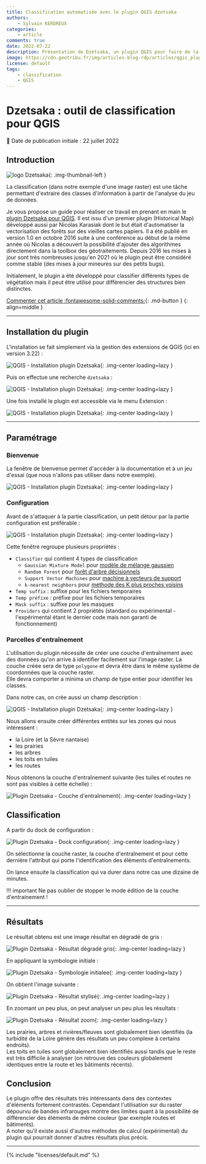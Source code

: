 ```yaml
---
title: Classification automatisée avec le plugin QGIS dzetsaka
authors:
    - Sylvain KERDREUX
categories:
    - article
comments: true
date: 2022-07-22
description: Présentation de Dzetsaka, un plugin QGIS pour faire de la classification semi-automatisée.
image: https://cdn.geotribu.fr/img/articles-blog-rdp/articles/qgis_plugin_dzetsaka_classification/L_Dzetsaka_Resultat4.png
license: default
tags:
    - classification
    - QGIS
---
```


# Dzetsaka : outil de classification pour QGIS

:calendar: Date de publication initiale : 22 juillet 2022

## Introduction

![logo Dzetsaka](https://cdn.geotribu.fr/img/logos-icones/logiciels_librairies/qgis_dzetsaka.png "logo Dzetsaka"){: .img-thumbnail-left }

La classification (dans notre exemple d'une image raster) est une tâche permettant d'extraire des classes d'information à partir de l'analyse du jeu de données.

Je vous propose un guide pour réaliser ce travail en prenant en main le [plugin Dzetsaka pour QGIS](https://github.com/nkarasiak/dzetsaka). Il est issu d'un premier plugin (Historical Map) développé aussi par Nicolas Karasiak dont le but était d'automatiser la vectorisation des forêts sur des vieilles cartes papiers. Il a été publié en version 1.0 en octobre 2016 suite à une conférence au début de la même année où Nicolas a découvert la possibilité d'ajouter des algorithmes directement dans la toolbox des géotraitements. Depuis 2016 les mises à jour sont très nombreuses jusqu'en 2021 où le plugin peut être considéré comme stable (des mises à jour mineures sur des petits bugs).

Initialement, le plugin a été développé pour classifier différents types de végétation mais il peut être utilisé pour différencier des structures bien distinctes.

[Commenter cet article :fontawesome-solid-comments:](#__comments){: .md-button }
{: align=middle }

----

## Installation du plugin

L'installation se fait simplement via la gestion des extensions de QGIS (ici en version 3.22) :

![QGIS - Installation plugin Dzetsaka](https://cdn.geotribu.fr/img/articles-blog-rdp/articles/qgis_plugin_dzetsaka_classification/A_QGIS_InstallPlugin.png "QGIS - Installation plugin Dzetsaka"){: .img-center loading=lazy }

Puis on effectue une recherche `dzetsaka` :

![QGIS - Installation plugin Dzetsaka](https://cdn.geotribu.fr/img/articles-blog-rdp/articles/qgis_plugin_dzetsaka_classification/B_QGIS_InstallPlugin_suite.png "QGIS - Installation plugin Dzetsaka"){: .img-center loading=lazy }

Une fois installé le plugin est accessible via le menu Extension :

![QGIS - Installation plugin Dzetsaka](https://cdn.geotribu.fr/img/articles-blog-rdp/articles/qgis_plugin_dzetsaka_classification/C_QGIS_InstallPlugin_Fin.png "QGIS - Installation plugin Dzetsaka"){: .img-center loading=lazy }

----

## Paramétrage

### Bienvenue

La fenêtre de bienvenue permet d'accéder à la documentation et à un jeu d'essai (que nous n'allons pas utiliser dans notre exemple).

![QGIS - Installation plugin Dzetsaka](https://cdn.geotribu.fr/img/articles-blog-rdp/articles/qgis_plugin_dzetsaka_classification/D_Dzetsaka_Welcome.png "QGIS - Installation plugin Dzetsaka"){: .img-center loading=lazy }

### Configuration

Avant de s'attaquer à la partie classification, un petit détour par la partie configuration est préférable :

![QGIS - Installation plugin Dzetsaka](https://cdn.geotribu.fr/img/articles-blog-rdp/articles/qgis_plugin_dzetsaka_classification/E_Dzetsaka_Configuration.png "QGIS - Installation plugin Dzetsaka"){: .img-center loading=lazy }

Cette fenêtre regroupe plusieurs propriétés :

- `Classifier` qui contient 4 types de classification
    - `Gaussian Mixture Model` pour [modèle de mélange gaussien](https://fr.wikipedia.org/wiki/Mod%C3%A8le_de_m%C3%A9lange_gaussien)
    - `Random Forest` pour [forêt d'arbre décisionnels](https://fr.wikipedia.org/wiki/For%C3%AAt_d'arbres_d%C3%A9cisionnels)
    - `Support Vector Machines` pour [machine à vecteurs de support](https://fr.wikipedia.org/wiki/Machine_%C3%A0_vecteurs_de_support)
    - `k-nearest neighbors` pour [méthode des K plus proches voisins](https://fr.wikipedia.org/wiki/M%C3%A9thode_des_k_plus_proches_voisins)
- `Temp suffix` : suffixe pour les fichiers temporaires
- `Temp préfixe` : préfixe pour les fichiers temporaires
- `Mask suffix` : suffixe pour les masques
- `Providers` qui contient 2 propriétés (standard ou expérimental - l'expérimental étant le dernier code mais non garanti de fonctionnement)

### Parcelles d'entraînement

L'utilisation du plugin nécessite de créer une couche d'entraînement avec des données qu'on arrive à identifier facilement sur l'image raster.
La couche créée sera de type `polygone` et devra être dans le même système de coordonnées que la couche raster.  
Elle devra comporter a minima un champ de type entier pour identifier les classes.

Dans notre cas, on crée aussi un champ description :

![QGIS - Installation plugin Dzetsaka](https://cdn.geotribu.fr/img/articles-blog-rdp/articles/qgis_plugin_dzetsaka_classification/F_Dzetsaka_Configuration_Train.png "QGIS - Installation plugin Dzetsaka"){: .img-center loading=lazy }

Nous allons ensuite créer différentes entités sur les zones qui nous intéressent :

- la Loire (et la Sèvre nantaise)
- les prairies
- les arbres
- les toits en tuiles
- les routes

Nous obtenons la couche d'entraînement suivante (les tuiles et routes ne sont pas visibles à cette échelle) :

![Plugin Dzetsaka - Couche d'entraînement](https://cdn.geotribu.fr/img/articles-blog-rdp/articles/qgis_plugin_dzetsaka_classification/G_Train_.png "Plugin Dzetsaka - Couche d'entraînement"){: .img-center loading=lazy }

## Classification

A partir du dock de configuration :

![Plugin Dzetsaka - Dock configuration](https://cdn.geotribu.fr/img/articles-blog-rdp/articles/qgis_plugin_dzetsaka_classification/H_Dzetsaka_Dock.png "Plugin Dzetsaka - Dock configuration"){: .img-center loading=lazy }

On sélectionne la couche raster, la couche d'entraînement et pour cette dernière l'attribut qui porte l'identification des éléments d'entraînements.

On lance ensuite la classification qui va durer dans notre cas une dizaine de minutes.

!!! important
    Ne pas oublier de stopper le mode édition de la couche d'entrainement !

----

## Résultats

Le résultat obtenu est une image résultat en dégradé de gris :

![Plugin Dzetsaka - Résultat dégradé gris](https://cdn.geotribu.fr/img/articles-blog-rdp/articles/qgis_plugin_dzetsaka_classification/I_Dzetsaka_Resultat1.png "Plugin Dzetsaka - Résultat dégradé gris"){: .img-center loading=lazy }

En appliquant la symbologie initiale :

![Plugin Dzetsaka - Symbologie initialee](https://cdn.geotribu.fr/img/articles-blog-rdp/articles/qgis_plugin_dzetsaka_classification/J_Dzetsaka_Resultat2.png "Plugin Dzetsaka - Symbologie initialee"){: .img-center loading=lazy }

On obtient l'image suivante :

![Plugin Dzetsaka - Résultat stylisé](https://cdn.geotribu.fr/img/articles-blog-rdp/articles/qgis_plugin_dzetsaka_classification/K_Dzetsaka_Resultat3.png "Plugin Dzetsaka - Résultat stylisé"){: .img-center loading=lazy }

En zoomant un peu plus, on peut analyser un peu plus les résultats :

![Plugin Dzetsaka - Résultat zoom](https://cdn.geotribu.fr/img/articles-blog-rdp/articles/qgis_plugin_dzetsaka_classification/L_Dzetsaka_Resultat4.png "Plugin Dzetsaka - Résultat zoom"){: .img-center loading=lazy }

Les prairies, arbres et rivières/fleuves sont globalement bien identifiés (la turbidité de la Loire génère des résultats un peu complexe à certains endroits).  
Les toits en tuiles sont globalement bien identifiés aussi tandis que le reste est très difficile à analyser (on retrouve des couleurs globalement identiques entre la route et les bâtiments récents).

## Conclusion

Le plugin offre des résultats très intéressants dans des contextes d'éléments fortement contrastés. Cependant l'utilisation sur du raster dépourvu de bandes infrarouges montre des limites quant à la possibilité de différencier des éléments de même couleur (par exemple routes et bâtiments).  
A noter qu'il existe aussi d'autres méthodes de calcul (expérimental) du plugin qui pourrait donner d'autres résultats plus précis.

----

<!-- geotribu:authors-block -->

{% include "licenses/default.md" %}
